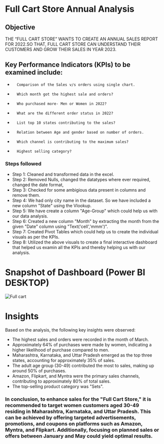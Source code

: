 # Full Cart Store Annual Analysis

## Objective


THE “FULL CART STORE” WANTS TO CREATE AN ANNUAL SALES REPORT FOR 2022.SO THAT, FULL CART STORE CAN UNDERSTAND THEIR CUSTOMERS AND GROW THEIR SALES IN YEAR 2023.

## Key Performance Indicators (KPIs) to be examined include:

-       Comparison of the Sales v/s orders using single chart.
-       Which month got the highest sale and orders?
-       Who purchased more- Men or Women in 2022?
-       What are the different order status in 2022?
-       List top 10 states contributing to the sales?
-       Relation between Age and gender based on number of orders.
-       Which channel is contributing to the maximum sales?
-       Highest selling category?

### Steps followed 

- Step 1: Cleaned and transformed data in the excel.
- Step 2: Removed Nulls, changed the datatypes where ever required, changed the date format, 
- Step 3: Checked for some ambigious data present in columns and remove them.
- Step 4: We had only city name in the dataset. So we have included a new column "State" using the Vlookup.
- Step 5: We have create a column "Age-Group" which could help us with our data analysis.
- Step 6: Created a new column "Month" by extracting the month from the given "Date" column using "Text('cell','mmm')".
- Step 7: Created Pivot Tables which could help us to create the individual visuals as per the KPIs.
- Step 8: Utilized the above visuals to create a final interactive dashboard that helped us examin all the KPIs and thereby helping us with our analysis.

# Snapshot of Dashboard (Power BI DESKTOP)

![Full cart](https://github.com/VBS-03/T20-Cricket-World-Cup-Analysis/assets/162421729/d3163c6a-076b-4536-8ed6-3b0792bbc51e)
 
# Insights

Based on the analysis, the following key insights were observed:

- The highest sales and orders were recorded in the month of March.
- Approximately 64% of purchases were made by women, indicating a higher likelihood of purchase compared to men.
- Maharashtra, Karnataka, and Uttar Pradesh emerged as the top three states, accounting for approximately 35% of sales.
- The adult age group (30-49) contributed the most to sales, making up around 50% of purchases.
- Amazon, Flipkart, and Myntra were the primary sales channels, contributing to approximately 80% of total sales.
- The top-selling product category was "Sets".


### In conclusion, to enhance sales for the "Full Cart Store," it is recommended to target women customers aged 30-49 residing in Maharashtra, Karnataka, and Uttar Pradesh. This can be achieved by offering targeted advertisements, promotions, and coupons on platforms such as Amazon, Myntra, and Flipkart. Additionally, focusing on planned sales or offers between January and May could yield optimal results.

